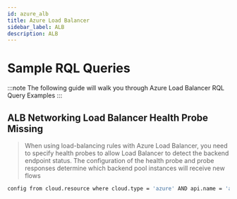 ```yaml
---
id: azure_alb
title: Azure Load Balancer
sidebar_label: ALB
description: ALB
---
```


# Sample RQL Queries

:::note
The following guide will walk you through Azure Load Balancer RQL Query Examples
:::

## ALB Networking Load Balancer Health Probe Missing
> When using load-balancing rules with Azure Load Balancer, you need to specify health probes to allow Load Balancer to detect the backend endpoint status.
> The configuration of the health probe and probe responses determine which backend pool instances will receive new flows

```bash
config from cloud.resource where cloud.type = 'azure' AND api.name = 'azure-network-lb-list' AND json.rule = ['properties.probes'][*] does not exist
```
